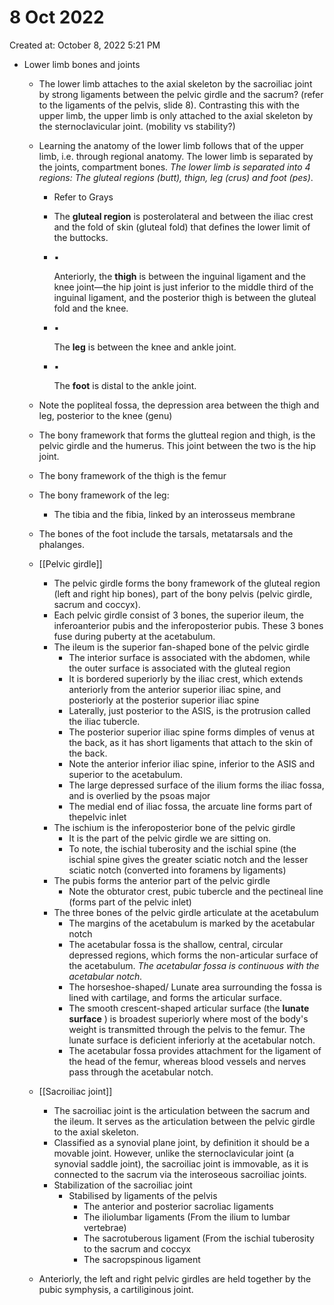 # 8 Oct 2022

Created at: October 8, 2022 5:21 PM

- Lower limb bones and joints
    - The lower limb attaches to the axial skeleton by the sacroiliac joint by strong ligaments between the pelvic girdle and the sacrum? (refer to the ligaments of the pelvis, slide 8). Contrasting this with the upper limb, the upper limb is only attached to the axial skeleton by the sternoclavicular joint. (mobility vs stability?)
    - Learning the anatomy of the lower limb follows that of the upper limb, i.e. through regional anatomy. The lower limb is separated by the joints, compartment bones. *The lower limb is separated into 4 regions: The gluteal regions (butt), thign, leg (crus) and foot (pes)*.
        - Refer to Grays
        - The **gluteal region** is posterolateral and between the iliac crest and the fold of skin (gluteal fold) that defines the lower limit of the buttocks.
        - ▪
            
            Anteriorly, the **thigh** is between the inguinal ligament and the knee joint—the hip joint is just inferior to the middle third of the inguinal ligament, and the posterior thigh is between the gluteal fold and the knee.
            
        - ▪
            
            The **leg** is between the knee and ankle joint.
            
        - ▪
            
            The **foot** is distal to the ankle joint.
            
    - Note the popliteal fossa, the depression area between the thigh and leg, posterior to the knee (genu)
    - The bony framework that forms the glutteal region and thigh, is the pelvic girdle and the humerus. This joint between the two is the hip joint.
    - The bony framework of the thigh is the femur
    - The bony framework of the leg:
        - The tibia and the fibia, linked by an interosseus membrane
    - The bones of the foot include the tarsals, metatarsals and the phalanges.
    - [[Pelvic girdle]]
        - The pelvic girdle forms the bony framework of the gluteal region (left and right hip bones), part of the bony pelvis (pelvic girdle, sacrum and coccyx).
        - Each pelvic girdle consist of 3 bones, the superior ileum, the inferoanterior pubis and the inferoposterior pubis. These 3 bones fuse during puberty at the acetabulum.
        - The ileum is the superior fan-shaped bone of the pelvic girdle
            - The interior surface is associated with the abdomen, while the outer surface is associated with the gluteal region
            - It is bordered superiorly by the iliac crest, which extends anteriorly from the anterior superior iliac spine, and posteriorly at the posterior superior iliac spine
            - Laterally, just posterior to the ASIS, is the protrusion called the iliac tubercle.
            - The posterior superior iliac spine forms dimples of venus at the back, as it has short ligaments that attach to the skin of the back.
            - Note the anterior inferior iliac spine, inferior to the ASIS and superior to the acetabulum.
            - The large depressed surface of the ilium forms the iliac fossa, and is overlied by the psoas major
            - The medial end of iliac fossa, the arcuate line forms part of thepelvic inlet
        - The ischium is the inferoposterior bone of the pelvic girdle
            - It is the part of the pelvic girdle we are sitting on.
            - To note, the ischial tuberosity and the ischial spine (the ischial spine gives the greater sciatic notch and the lesser sciatic notch (converted into foramens by ligaments)
        - The pubis forms the anterior part of the pelvic girdle
            - Note the obturator crest, pubic tubercle and the pectineal line (forms part of the pelvic inlet)
        - The three bones of the pelvic girdle articulate at the acetabulum
            - The margins of the acetabulum is marked by the acetabular notch
            - The acetabular fossa is the shallow, central, circular depressed regions, which forms the non-articular surface of the acetabulum. *The acetabular fossa is continuous with the acetabular notch.*
            - The horseshoe-shaped/ Lunate area surrounding the fossa is lined with cartilage, and forms the articular surface.
            - The smooth crescent-shaped articular surface (the **lunate surface** ) is broadest superiorly where most of the body's weight is transmitted through the pelvis to the femur. The lunate surface is deficient inferiorly at the acetabular notch.
            - The acetabular fossa provides attachment for the ligament of the head of the femur, whereas blood vessels and nerves pass through the acetabular notch.
    - [[Sacroiliac joint]]
        - The sacroiliac joint is the articulation between the sacrum and the ileum. It serves as the articulation between the pelvic girdle to the axial skeleton.
        - Classified as a synovial plane joint, by definition it should be a movable joint. However, unlike the sternoclavicular joint (a synovial saddle joint), the sacroiliac joint is immovable, as it is connected to the sacrum via the interoseous sacroiliac joints.
        - Stabilization of the sacroiliac joint
            - Stabilised by ligaments of the pelvis
                - The anterior and posterior sacroliac ligaments
                - The iliolumbar ligaments (From the ilium to lumbar vertebrae)
                - The sacrotuberous ligament (From the ischial tuberosity to the sacrum and coccyx
                - The sacropspinous ligament
    - Anteriorly, the left and right pelvic girdles are held together by the pubic symphysis, a cartiliginous joint.